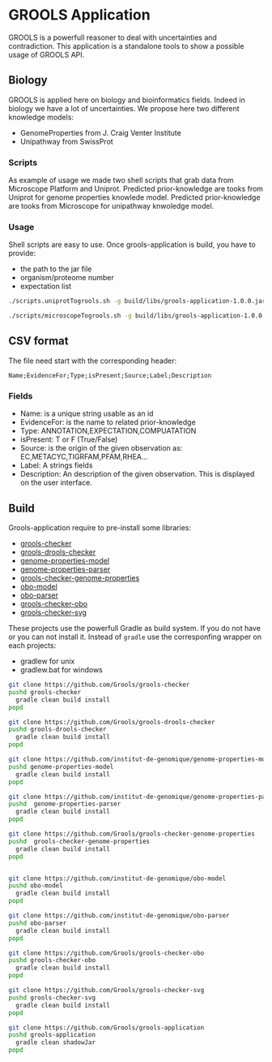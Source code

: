 # GROOLS Application

GROOLS is a powerfull reasoner to deal with uncertainties and contradiction. This application is a standalone tools to show a possible usage of GROOLS API.

## Biology
GROOLS is applied here on biology and bioinformatics fields. Indeed in biology we have a lot of uncertainties. We propose here two different knowledge models:
 - GenomeProperties from J. Craig Venter Institute
 - Unipathway from SwissProt

### Scripts
As example of usage we made two shell scripts that grab data from Microscope Platform and Uniprot.
Predicted prior-knowledge are tooks from Uniprot for genome properties knowlede model.
Predicted prior-knowledge are tooks from Microscope for unipathway knwoledge model.

### Usage
Shell scripts are  easy to use. Once grools-application is build, you have to provide:
- the path to the jar file
- organism/proteome number
- expectation list

```bash
./scripts.uniprotTogrools.sh -g build/libs/grools-application-1.0.0.jar UP000000625 ~/expectation.csv
```
```bash
./scripts/microscopeTogrools.sh -g build/libs/grools-application-1.0.0.jar 36 ~/expectation.csv
```

## CSV format
The file need start with the corresponding header:
```csv
Name;EvidenceFor;Type;isPresent;Source;Label;Description
```
### Fields
- Name: is a unique string usable as an id
- EvidenceFor: is the name to related prior-knowledge
- Type: ANNOTATION,EXPECTATION,COMPUATATION
- isPresent: T or F (True/False)
- Source: is the origin of the given observation as: EC,METACYC,TIGRFAM,PFAM,RHEA...
- Label: A strings fields
- Description: An description of the given observation. This is displayed on the user interface.

## Build

Grools-application require to pre-install some libraries:
- [grools-checker](https://github.com/Grools/grools-checker)
- [grools-drools-checker](https://github.com/Grools/grools-drools-checker)
- [genome-properties-model](https://github.com/institut-de-genomique/genome-properties-model)
- [genome-properties-parser](https://github.com/institut-de-genomique/genome-properties-parser)
- [grools-checker-genome-properties](https://github.com/Grools/grools-checker-genome-properties)
- [obo-model](https://github.com/institut-de-genomique/obo-model)
- [obo-parser](https://github.com/institut-de-genomique/obo-parser)
- [grools-checker-obo](https://github.com/Grools/grools-checker-obo)
- [grools-checker-svg](https://github.com/Grools/grools-checker-svg)

These projects use the powerfull Gradle as build system. If you do not have or you can not install it.
Instead of `gradle` use the corresponfing wrapper on each projects:
- gradlew for unix
- gradlew.bat for windows

```bash
git clone https://github.com/Grools/grools-checker
pushd grools-checker
  gradle clean build install
popd

git clone https://github.com/Grools/grools-drools-checker
pushd grools-drools-checker
  gradle clean build install
popd

git clone https://github.com/institut-de-genomique/genome-properties-model
pushd genome-properties-model
  gradle clean build install
popd

git clone https://github.com/institut-de-genomique/genome-properties-parser
pushd  genome-properties-parser
  gradle clean build install
popd

git clone https://github.com/Grools/grools-checker-genome-properties
pushd  grools-checker-genome-properties
  gradle clean build install
popd


git clone https://github.com/institut-de-genomique/obo-model
pushd obo-model
  gradle clean build install
popd

git clone https://github.com/institut-de-genomique/obo-parser
pushd obo-parser
  gradle clean build install
popd

git clone https://github.com/Grools/grools-checker-obo
pushd grools-checker-obo
  gradle clean build install
popd

git clone https://github.com/Grools/grools-checker-svg
pushd grools-checker-svg
  gradle clean build install
popd

git clone https://github.com/Grools/grools-application
pushd grools-application
  gradle clean shadowJar
popd
```
